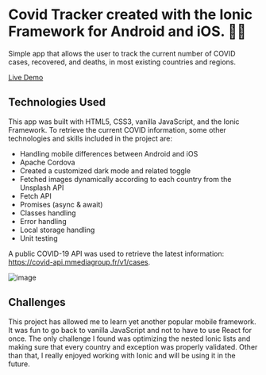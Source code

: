 # Covid Tracker created with the Ionic Framework for Android and iOS. 🦠😷
Simple app that allows the user to track the current number of COVID cases, recovered, and deaths, in most existing countries and regions.

[Live Demo](https://www.francescogruosso.xyz/covid/app)

## Technologies Used
This app was built with HTML5, CSS3, vanilla JavaScript, and the Ionic Framework.
To retrieve the current COVID information, some other technologies and skills included in the project are:

- Handling mobile differences between Android and iOS
- Apache Cordova
- Created a customized dark mode and related toggle
- Fetched images dynamically according to each country from the Unsplash API
- Fetch API
- Promises (async & await)
- Classes handling
- Error handling
- Local storage handling
- Unit testing

A public COVID-19 API was used to retrieve the latest information: https://covid-api.mmediagroup.fr/v1/cases.

![image](https://user-images.githubusercontent.com/64712227/135275867-9551cb37-21da-495d-b8c9-1084d4ba24c3.png)

## Challenges
This project has allowed me to learn yet another popular mobile framework.
It was fun to go back to vanilla JavaScript and not to have to use React for once.
The only challenge I found was optimizing the nested Ionic lists and making sure that every country and exception was properly validated. Other than that, I really enjoyed working with Ionic and will be using it in the future. 

